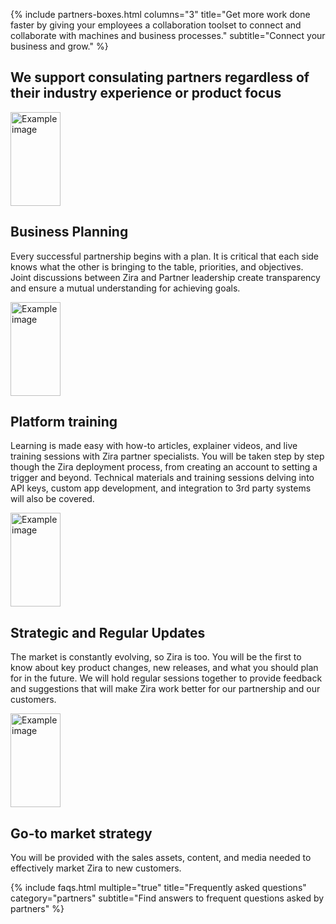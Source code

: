 <!-- Browse Topics -->
{% include partners-boxes.html columns="3" title="Get more work done faster by giving your employees a collaboration toolset to connect and collaborate with machines and business processes." subtitle="Connect your business and grow." %}
<div class="uk-container uk-container-medium">
    <!-- paragraphs -->
    <h2 class="uk-text-center">
        We support consulating partners regardless of their industry experience or product focus
    </h2>
    <div class="uk-margin-large uk-panel">
        <img class="uk-align-left uk-margin-remove-adjacent" src="/uploads/target-audience.png" width="80px"
            height="150" alt="Example image">
        <h2 class="white">Business Planning</h2>
        <p class="white">
            Every successful partnership begins with a plan. It is critical that each side knows what the other is
            bringing to the table, priorities, and objectives. Joint discussions between Zira and Partner leadership
            create transparency and ensure a mutual understanding for achieving goals.
        </p>
    </div>
    <div class="uk-margin-large uk-panel">
        <img class="uk-align-left uk-margin-remove-adjacent" src="/uploads/video-call.png" width="80px" height="150"
            alt="Example image">
        <h2 class="white">Platform training</h2>
        <p class="white">
            Learning is made easy with how-to articles, explainer videos, and live training sessions with Zira partner
            specialists. You will be taken step by step though the Zira deployment process, from creating an account to
            setting a trigger and beyond. Technical materials and training sessions delving into API keys, custom app
            development, and integration to 3rd party systems will also be covered.
        </p>
    </div>
    <div class="uk-margin-large uk-panel">
        <img class="uk-align-left uk-margin-remove-adjacent" src="/uploads/fast.png" width="80px" height="150"
            alt="Example image">
        <h2 class="white">Strategic and Regular Updates</h2>
        <p class="white">
            The market is constantly evolving, so Zira is too. You will be the first to know about key product changes,
            new releases, and what you should plan for in the future. We will hold regular sessions together to provide
            feedback and suggestions that will make Zira work better for our partnership and our customers.
        </p>
    </div>
    <div class="uk-margin-large uk-panel">
        <img class="uk-align-left uk-margin-remove-adjacent" src="/uploads/pyramid.png" width="80px" height="150"
            alt="Example image">
        <h2 class="white">Go-to market strategy</h2>
        <p class="white">
            You will be provided with the sales assets, content, and media needed to effectively market Zira to new
            customers.
        </p>
    </div>
</div>

<!-- faqs -->
{% include faqs.html multiple="true" title="Frequently asked questions" category="partners" subtitle="Find answers to
frequent questions asked by partners" %}
